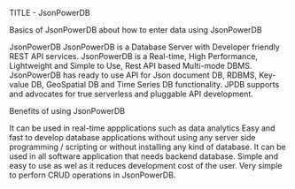 TITLE - JsonPowerDB

Basics of JsonPowerDB about how to enter data using JsonPowerDB

JsonPowerDB 
   JsonPowerDB is a Database Server with Developer friendly REST API services. JsonPowerDB is a Real-time, High Performance, Lightweight and Simple to Use, Rest API based Multi-mode DBMS. JsonPowerDB has ready to use API for Json document DB, RDBMS, Key-value DB, GeoSpatial DB and Time Series DB functionality. JPDB supports and advocates for true serverless and pluggable API development.
   
Benefits of using JsonPowerDB

It can be used in real-time appplications such as data analytics
Easy and fast to develop database applications without using any server side programming / scripting or without installing any kind of database.
It can be used in all software application that needs backend database.
Simple and easy to use as wel as it reduces development cost of the user.
Very simple to perforn CRUD operations in JsonPowerDB.



